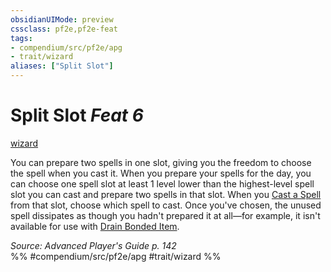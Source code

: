 ```yaml
---
obsidianUIMode: preview
cssclass: pf2e,pf2e-feat
tags:
- compendium/src/pf2e/apg
- trait/wizard
aliases: ["Split Slot"]
---
```

# Split Slot  *Feat 6*  
[wizard](Reference/Rules/Traits/wizard.md "Wizard Class Trait")  


You can prepare two spells in one slot, giving you the freedom to choose the spell when you cast it. When you prepare your spells for the day, you can choose one spell slot at least 1 level lower than the highest-level spell slot you can cast and prepare two spells in that slot. When you [Cast a Spell](cast-a-spell.md) from that slot, choose which spell to cast. Once you've chosen, the unused spell dissipates as though you hadn't prepared it at all—for example, it isn't available for use with [Drain Bonded Item](drain-bonded-item.md).

*Source: Advanced Player's Guide p. 142*  
%% #compendium/src/pf2e/apg #trait/wizard %%
